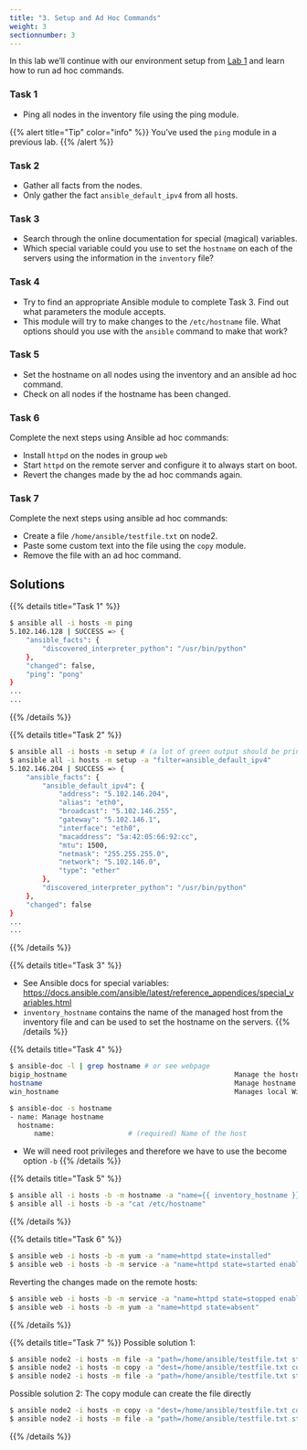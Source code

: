 ```yaml
---
title: "3. Setup and Ad Hoc Commands"
weight: 3
sectionnumber: 3
---
```


In this lab we’ll continue with our environment setup from [Lab 1](../lab-01) and learn how to run ad hoc commands.

### Task 1

  - Ping all nodes in the inventory file using the ping module.

{{% alert title="Tip" color="info" %}}
You’ve used the `ping` module in a previous lab.
{{% /alert %}}

### Task 2

  - Gather all facts from the nodes.
  - Only gather the fact `ansible_default_ipv4` from all hosts.

### Task 3

  - Search through the online documentation for special (magical) variables.
  - Which special variable could you use to set the `hostname` on each of the servers using the information in the `inventory` file?

### Task 4

  - Try to find an appropriate Ansible module to complete Task 3. Find out what parameters the module accepts.
  - This module will try to make changes to the `/etc/hostname` file. What options should you use with the `ansible` command to make that work?

### Task 5

  - Set the hostname on all nodes using the inventory and an ansible ad hoc command.
  - Check on all nodes if the hostname has been changed.

### Task 6

Complete the next steps using Ansible ad hoc commands:

  - Install `httpd` on the nodes in group `web`
  - Start `httpd` on the remote server and configure it to always start on boot.
  - Revert the changes made by the ad hoc commands again.

### Task 7

Complete the next steps using ansible ad hoc commands:

  - Create a file `/home/ansible/testfile.txt` on node2.
  - Paste some custom text into the file using the `copy` module.
  - Remove the file with an ad hoc command.

## Solutions

{{% details title="Task 1" %}}
```bash
$ ansible all -i hosts -m ping
5.102.146.128 | SUCCESS => {
    "ansible_facts": {
        "discovered_interpreter_python": "/usr/bin/python"
    },
    "changed": false,
    "ping": "pong"
}
...
...
```
{{% /details %}}

{{% details title="Task 2" %}}
```bash
$ ansible all -i hosts -m setup # (a lot of green output should be printed)
$ ansible all -i hosts -m setup -a "filter=ansible_default_ipv4"
5.102.146.204 | SUCCESS => {
    "ansible_facts": {
        "ansible_default_ipv4": {
            "address": "5.102.146.204",
            "alias": "eth0",
            "broadcast": "5.102.146.255",
            "gateway": "5.102.146.1",
            "interface": "eth0",
            "macaddress": "5a:42:05:66:92:cc",
            "mtu": 1500,
            "netmask": "255.255.255.0",
            "network": "5.102.146.0",
            "type": "ether"
        },
        "discovered_interpreter_python": "/usr/bin/python"
    },
    "changed": false
}
...
...
```
{{% /details %}}

{{% details title="Task 3" %}}
  - See Ansible docs for special variables: <https://docs.ansible.com/ansible/latest/reference_appendices/special_variables.html>
  - `inventory_hostname` contains the name of the managed host from the inventory file and can be used to set the hostname on the servers.
{{% /details %}}

{{% details title="Task 4" %}}

```bash
$ ansible-doc -l | grep hostname # or see webpage
bigip_hostname                                         Manage the hostname of a BIG-IP
hostname                                               Manage hostname
win_hostname                                           Manages local Windows computer name

$ ansible-doc -s hostname
- name: Manage hostname
  hostname:
      name:                  # (required) Name of the host
```
  - We will need root privileges and therefore we have to use the become option `-b`
{{% /details %}}

{{% details title="Task 5" %}}
```bash
$ ansible all -i hosts -b -m hostname -a "name={{ inventory_hostname }}"
$ ansible all -i hosts -b -a "cat /etc/hostname"
```
{{% /details %}}


{{% details title="Task 6" %}}
```bash
$ ansible web -i hosts -b -m yum -a "name=httpd state=installed"
$ ansible web -i hosts -b -m service -a "name=httpd state=started enabled=yes"
```

Reverting the changes made on the remote hosts:

```bash
$ ansible web -i hosts -b -m service -a "name=httpd state=stopped enabled=no"
$ ansible web -i hosts -b -m yum -a "name=httpd state=absent"
```
{{% /details %}}

{{% details title="Task 7" %}}
Possible solution 1:

```bash
$ ansible node2 -i hosts -m file -a "path=/home/ansible/testfile.txt state=touch"
$ ansible node2 -i hosts -m copy -a "dest=/home/ansible/testfile.txt content='SOME RANDOM TEXT'"
$ ansible node2 -i hosts -m file -a "path=/home/ansible/testfile.txt state=absent"
```

Possible solution 2:
The copy module can create the file directly

```bash
$ ansible node2 -i hosts -m copy -a "dest=/home/ansible/testfile.txt content='SOME RANDOM TEXT'"
$ ansible node2 -i hosts -m file -a "path=/home/ansible/testfile.txt state=absent"
```
{{% /details %}}

